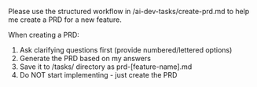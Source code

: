 Please use the structured workflow in /ai-dev-tasks/create-prd.md to help me create a PRD for a new feature.

When creating a PRD:
1. Ask clarifying questions first (provide numbered/lettered options)
2. Generate the PRD based on my answers
3. Save it to /tasks/ directory as prd-[feature-name].md
4. Do NOT start implementing - just create the PRD